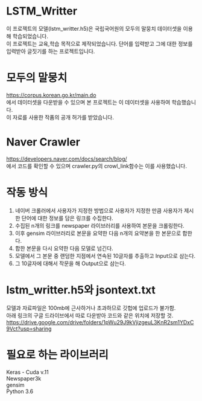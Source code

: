 # LSTM_Writter
이 프로젝트의 모델(lstm_writter.h5)은 국립국어원의 모두의 말뭉치 데이터셋을 이용해 학습되었습니다.  
이 프로젝트는 교육,학습 목적으로 제작되었습니다.
단어를 입력받고 그에 대한 정보를 입력받아 글짓기를 하는 프로젝트입니다.
 
# 모두의 말뭉치
https://corpus.korean.go.kr/main.do  
에서 데이터셋을 다운받을 수 있으며 본 프로젝트는 이 데이터셋을 사용하여 학습했습니다.    
이 자료를 사용한 작품의 공개 허가를 받았습니다.

# Naver Crawler
https://developers.naver.com/docs/search/blog/  
에서 코드를 확인할 수 있으며 crawler.py의 crowl_link함수는 이를 사용했습니다.

# 작동 방식
1. 네이버 크롤러에서 사용자가 지정한 방법으로 사용자가 지정한 만큼 사용자가 제시한 단어에 대한 정보를 담은 링크를 수집한다.  
2. 수집된 n개의 링크를 newspaper 라이브러리를 사용하여 본문을 크롤링한다.  
3. 이후 gensim 라이브러리로 본문을 요약한 다음 n개의 요약본을 한 본문으로 합한다.  
4. 합한 본문을 다시 요약한 다음 모델로 넘긴다.
5. 모델에서 그 본문 중 랜덤한 지점에서 연속된 10글자를 추출하고 Input으로 삼는다.  
6. 그 10글자에 대해서 작문을 해 Output으로 삼는다.  

# lstm_writter.h5와 jsontext.txt
모델과 자료파일은 100mb에 근사하거나 초과하므로 깃헙에 업로드가 불가함.  
아래 링크의 구글 드라이브에서 따로 다운받아 코드와 같은 위치에 저장할 것.  
https://drive.google.com/drive/folders/1pWu29J9kVjizgeuL3KnR2sm1YDxC9Vct?usp=sharing

# 필요로 하는 라이브러리
Keras - Cuda v.11  
Newspaper3k  
gensim  
Python 3.6  
